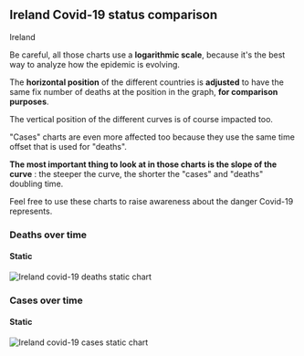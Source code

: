 ## Ireland Covid-19 status comparison 

Ireland



Be careful, all those charts use a **logarithmic scale**, because it's the best way to analyze how the epidemic is evolving.
 
The **horizontal position** of the different countries is **adjusted** to have the same fix number of deaths at the position in the graph, **for comparison purposes**.

The vertical position of the different curves is of course impacted too.

"Cases" charts are even more affected too because they use the same time offset that is used for "deaths".

**The most important thing to look at in those charts is the slope of the curve** : the steeper the curve, the shorter the "cases" and "deaths" doubling time.

Feel free to use these charts to raise awareness about the danger Covid-19 represents. 


 
### Deaths over time
 
#### Static
![Ireland covid-19 deaths static chart](https://raw.githubusercontent.com/madlag/coronavirus_study/master/notebooks/graphs/2020-03-21/countries/Ireland/2020-03-21_Ireland_deaths.png "Ireland covid-19 deaths static chart")   

 
### Cases over time
 
#### Static
![Ireland covid-19 cases static chart](https://raw.githubusercontent.com/madlag/coronavirus_study/master/notebooks/graphs/2020-03-21/countries/Ireland/2020-03-21_Ireland_cases.png "Ireland covid-19 cases static chart")   

